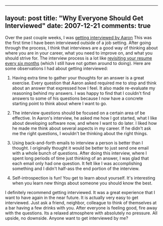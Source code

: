 
---
layout: post
title: "Why Everyone Should Get Interviewed"
date: 2007-12-21
comments: true
---


Over the past couple weeks, I was [getting interviewed by Aaron][1] This was the first time I have been interviewed outside of a job setting. After going through the process, I think that interviews are a good way of thinking about where you are in your career, what you need to improve on, and what you should strive for. The interview process is a lot like [revisiting your resume every six months][2] (which I still have not gotten around to doing). Here are some observations I had about getting interviewed:

1. Having extra time to gather your thoughts for an answer is a great exercise. Every question that Aaron asked required me to stop and think about an answer that expressed how I feel. It also made re-evaluate my reasoning behind my answers. I was happy to find that I couldn't find answers to some of his questions because I now have a concrete starting point to think about where I want to go. 

2. The interview questions should be focused on a certain area of be effective. In Aaron's interview, he asked me how I got started, what I like about developing software now, and where I want to do later. I liked how he made me think about several aspects in my career. If he didn't ask me the right questions, I wouldn't be thinking about the right things. 

3. Using back-and-forth emails to interview a person is better than I thought. I originally thought it would be better to just send one email with a whole bunch of questions. After doing this interview, where I spent long periods of time just thinking of an answer, I was glad that each email only had one question. It felt like I was accomplishing something and I didn't half-ass the end portion of the interview. 

4. Self-introspection is fun!  You get to learn about yourself. It's interesting when you learn new things about someone you should know the best.


I definitely recommend getting interviewed. It was a great experience that I want to have again in the near future. It is actually very easy to get interviewed. Just ask a friend, neighbor, colleague to think of themselves at a bar having a few drinks with you. After everyone is feeling good, fire away with the questions. Its a relaxed atmosphere with absolutely no pressure. All upside, no downside. Anyone want to get interviewed by me?


  [1]: http://kagawaa.blogspot.com/2007/12/interview-with-austen-ito.html
  [2]: http://www.randsinrepose.com/archives/2007/12/06/a_brief_glimpse.html
